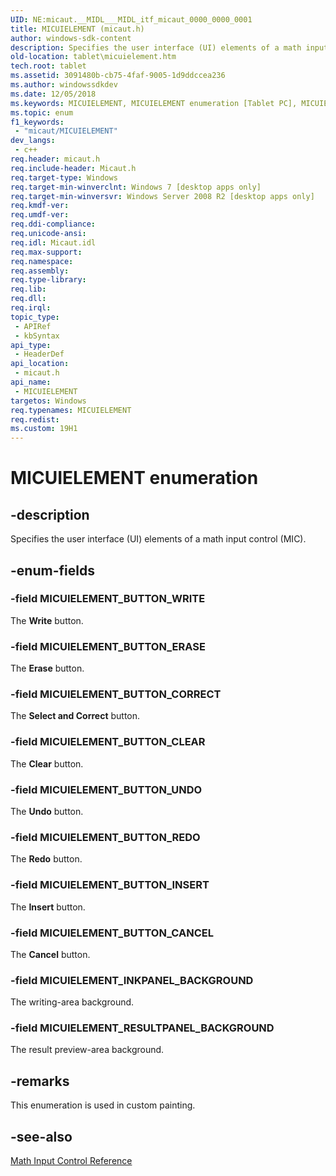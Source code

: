 ```yaml
---
UID: NE:micaut.__MIDL___MIDL_itf_micaut_0000_0000_0001
title: MICUIELEMENT (micaut.h)
author: windows-sdk-content
description: Specifies the user interface (UI) elements of a math input control (MIC).
old-location: tablet\micuielement.htm
tech.root: tablet
ms.assetid: 3091480b-cb75-4faf-9005-1d9ddccea236
ms.author: windowssdkdev
ms.date: 12/05/2018
ms.keywords: MICUIELEMENT, MICUIELEMENT enumeration [Tablet PC], MICUIELEMENT_BUTTON_CANCEL, MICUIELEMENT_BUTTON_CLEAR, MICUIELEMENT_BUTTON_CORRECT, MICUIELEMENT_BUTTON_ERASE, MICUIELEMENT_BUTTON_INSERT, MICUIELEMENT_BUTTON_REDO, MICUIELEMENT_BUTTON_UNDO, MICUIELEMENT_BUTTON_WRITE, MICUIELEMENT_INKPANEL_BACKGROUND, MICUIELEMENT_RESULTPANEL_BACKGROUND, micaut/MICUIELEMENT, micaut/MICUIELEMENT_BUTTON_CANCEL, micaut/MICUIELEMENT_BUTTON_CLEAR, micaut/MICUIELEMENT_BUTTON_CORRECT, micaut/MICUIELEMENT_BUTTON_ERASE, micaut/MICUIELEMENT_BUTTON_INSERT, micaut/MICUIELEMENT_BUTTON_REDO, micaut/MICUIELEMENT_BUTTON_UNDO, micaut/MICUIELEMENT_BUTTON_WRITE, micaut/MICUIELEMENT_INKPANEL_BACKGROUND, micaut/MICUIELEMENT_RESULTPANEL_BACKGROUND, tablet.micuielement
ms.topic: enum
f1_keywords: 
 - "micaut/MICUIELEMENT"
dev_langs:
 - c++
req.header: micaut.h
req.include-header: Micaut.h
req.target-type: Windows
req.target-min-winverclnt: Windows 7 [desktop apps only]
req.target-min-winversvr: Windows Server 2008 R2 [desktop apps only]
req.kmdf-ver: 
req.umdf-ver: 
req.ddi-compliance: 
req.unicode-ansi: 
req.idl: Micaut.idl
req.max-support: 
req.namespace: 
req.assembly: 
req.type-library: 
req.lib: 
req.dll: 
req.irql: 
topic_type:
 - APIRef
 - kbSyntax
api_type:
 - HeaderDef
api_location:
 - micaut.h
api_name:
 - MICUIELEMENT
targetos: Windows
req.typenames: MICUIELEMENT
req.redist: 
ms.custom: 19H1
---
```


# MICUIELEMENT enumeration


## -description


 Specifies the user interface (UI) elements of a math input control (MIC).


## -enum-fields




### -field MICUIELEMENT_BUTTON_WRITE

The <b>Write</b> button.


### -field MICUIELEMENT_BUTTON_ERASE

The <b>Erase</b> button.


### -field MICUIELEMENT_BUTTON_CORRECT

The <b>Select and Correct</b> button.


### -field MICUIELEMENT_BUTTON_CLEAR

The <b>Clear</b> button.


### -field MICUIELEMENT_BUTTON_UNDO

The <b>Undo</b> button.


### -field MICUIELEMENT_BUTTON_REDO

The <b>Redo</b> button.


### -field MICUIELEMENT_BUTTON_INSERT

The <b>Insert</b> button.


### -field MICUIELEMENT_BUTTON_CANCEL

The <b>Cancel</b> button.


### -field MICUIELEMENT_INKPANEL_BACKGROUND

The writing-area background.


### -field MICUIELEMENT_RESULTPANEL_BACKGROUND

The result preview-area background.


## -remarks



This enumeration is used in custom painting.
  




## -see-also




<a href="https://docs.microsoft.com/windows/desktop/tablet/math-input-control-reference">Math Input Control Reference</a>
 

 

